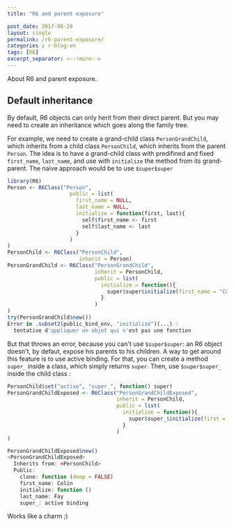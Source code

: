 ```yaml
---
title: "R6 and parent exposure"

post_date: 2017-08-28
layout: single
permalink: /r6-parent-exposure/
categories : r-blog-en
tags: [R6]
excerpt_separator: <--!more--> 
---
```


About R6 and parent exposure. 



## Default inheritance

By default, R6 objects can only herit from their direct parent. But you may need to create an inheritance which goes along the family tree. 

For example, we need to create a grand-child class `PersonGrandChild`, which inherits from a child class `PersonChild`, which inherits from the parent `Person`. The idea is to have a grand-child class with predifined and fixed `first_name`, `last_name`, and use with `initialize` the method from its grand-parent. The naive approach would be to use `$super$super`

``` r
library(R6)
Person <- R6Class("Person", 
                    public = list(
                      first_name = NULL, 
                      last_name = NULL, 
                      initialize = function(first, last){
                        self$first_name <- first
                        self$last_name <- last
                      }
                    )
)
PersonChild <- R6Class("PersonChild", 
                       inherit = Person)
PersonGrandChild <- R6Class("PersonGrandChild",
                            inherit = PersonChild, 
                            public = list(
                              initialize = function(){
                                super$super$initialize(first_name = "Colin", last_name = "Fay", age = 37, job = "R developper")
                              }  
                            )
)
try(PersonGrandChild$new())
Error in .subset2(public_bind_env, "initialize")(...) : 
  tentative d'appliquer un objet qui n'est pas une fonction
```

But that throws an error, because you can't use `$super$super`: an R6 object doesn't, by defaut, expose his parents to his children. A way to get around this feature is to use active binding. For that, you can create a method `super_` inside a class, which simply returns `super`. Then, use `$super$super_` inside the child class : 

``` r
PersonChild$set("active", "super_", function() super)
PersonGrandChildExposed <- R6Class("PersonGrandChildExposed",
                                   inherit = PersonChild, 
                                   public = list(
                                     initialize = function(){
                                       super$super_$initialize(first = "Colin", last = "Fay")
                                     }  
                                   )
)

PersonGrandChildExposed$new()
<PersonGrandChildExposed>
  Inherits from: <PersonChild>
  Public:
    clone: function (deep = FALSE) 
    first_name: Colin
    initialize: function () 
    last_name: Fay
    super_: active binding
```

Works like a charm ;)







